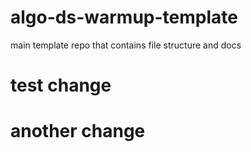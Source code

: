 # algo-ds-warmup-template
main template repo that contains file structure and docs
# test change
# another change
